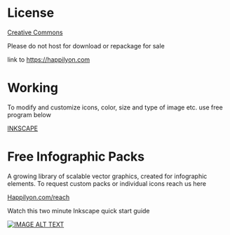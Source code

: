 # License

[Creative Commons](https://creativecommons.org/licenses/by/3.0)

Please do not host for download or repackage for sale

link to https://happilyon.com

# Working

To modify and customize icons, color, size and type of image etc. use free program below

[INKSCAPE](https://inkscape.org)


# Free Infographic Packs

A growing library of scalable vector graphics, created for infographic elements. To request custom packs or individual icons reach us here 

[Happilyon.com/reach](http://www.happilyon.com/reach/)

Watch this two minute Inkscape quick start guide

[![IMAGE ALT TEXT](http://img.youtube.com/vi/1FM02a3viT4/0.jpg)](http://www.youtube.com/watch?v=1FM02a3viT4 "Video Title")
